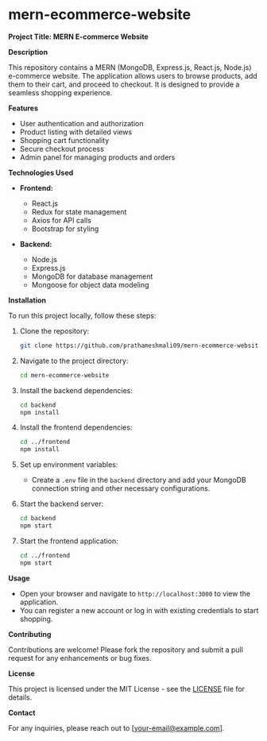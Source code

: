 # mern-ecommerce-website


**Project Title: MERN E-commerce Website**

**Description**

This repository contains a MERN (MongoDB, Express.js, React.js, Node.js) e-commerce website. The application allows users to browse products, add them to their cart, and proceed to checkout. It is designed to provide a seamless shopping experience.

**Features**

- User authentication and authorization
- Product listing with detailed views
- Shopping cart functionality
- Secure checkout process
- Admin panel for managing products and orders

**Technologies Used**

- **Frontend:**
  - React.js
  - Redux for state management
  - Axios for API calls
  - Bootstrap for styling

- **Backend:**
  - Node.js
  - Express.js
  - MongoDB for database management
  - Mongoose for object data modeling

**Installation**

To run this project locally, follow these steps:

1. Clone the repository:
   ```bash
   git clone https://github.com/prathameshmali09/mern-ecommerce-website.git
   ```

2. Navigate to the project directory:
   ```bash
   cd mern-ecommerce-website
   ```

3. Install the backend dependencies:
   ```bash
   cd backend
   npm install
   ```

4. Install the frontend dependencies:
   ```bash
   cd ../frontend
   npm install
   ```

5. Set up environment variables:
   - Create a `.env` file in the `backend` directory and add your MongoDB connection string and other necessary configurations.

6. Start the backend server:
   ```bash
   cd backend
   npm start
   ```

7. Start the frontend application:
   ```bash
   cd ../frontend
   npm start
   ```

**Usage**

- Open your browser and navigate to `http://localhost:3000` to view the application.
- You can register a new account or log in with existing credentials to start shopping.

**Contributing**

Contributions are welcome! Please fork the repository and submit a pull request for any enhancements or bug fixes.

**License**

This project is licensed under the MIT License - see the [LICENSE](LICENSE) file for details.

**Contact**

For any inquiries, please reach out to [your-email@example.com].
